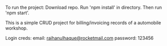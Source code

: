 To run the project:
Download repo.
Run 'npm install' in directory.
Then run 'npm start'.

This is a simple CRUD project for billing/invoicing records of a automobile workshop.

Login creds:
email: raihanulhaque@rocketmail.com
password: 123456
